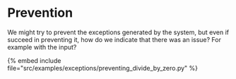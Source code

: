 # Prevention

We might try to prevent the exceptions generated by the system, but even if succeed in preventing it, how do we indicate that there was an issue?
For example with the input?


{% embed include file="src/examples/exceptions/preventing_divide_by_zero.py" %}



